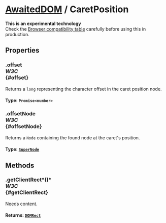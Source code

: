 # [AwaitedDOM](/docs/basic-interfaces/awaited-dom) <span>/</span> CaretPosition

<div class='overview'><strong>This is an experimental technology</strong><br>Check the <a href="#Browser_compatibility">Browser compatibility table</a> carefully before using this in production.</div>

## Properties

### .offset <div class="specs"><i>W3C</i></div> {#offset}

Returns a <code>long</code> representing the character offset in the caret position node.

#### **Type**: `Promise<number>`

### .offsetNode <div class="specs"><i>W3C</i></div> {#offsetNode}

Returns a <code>Node</code> containing the found node at the caret's position.

#### **Type**: [`SuperNode`](/docs/awaited-dom/super-node)

## Methods

### .getClientRect*()* <div class="specs"><i>W3C</i></div> {#getClientRect}

Needs content.

#### **Returns**: [`DOMRect`](/docs/awaited-dom/dom-rect)
